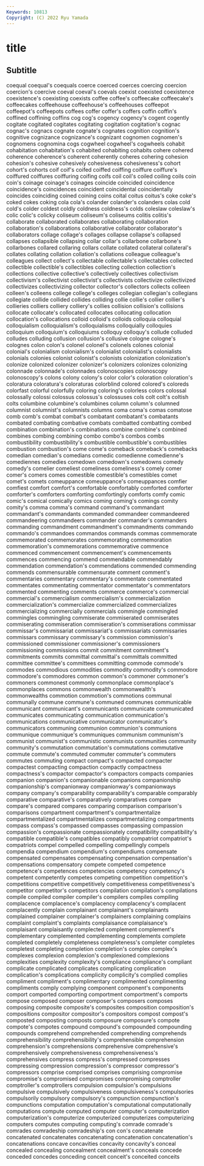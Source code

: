 ```yaml
---
Keywords: 10813
Copyright: (C) 2022 Ryu Yamada
---
```



# title

## Subtitle
coequal coequal's
coequals coerce coerced coerces coercing coercion coercion's coercive coeval coeval's
coevals coexist coexisted coexistence coexistence's coexisting coexists coffee coffee's coffeecake
coffeecake's coffeecakes coffeehouse coffeehouse's coffeehouses coffeepot coffeepot's coffeepots coffees coffer
coffer's coffers coffin coffin's coffined coffining coffins cog cog's cogency
cogency's cogent cogently cogitate cogitated cogitates cogitating cogitation cogitation's cognac
cognac's cognacs cognate cognate's cognates cognition cognition's cognitive cognizance cognizance's
cognizant cognomen cognomen's cognomens cognomina cogs cogwheel cogwheel's cogwheels cohabit
cohabitation cohabitation's cohabited cohabiting cohabits cohere cohered coherence coherence's coherent
coherently coheres cohering cohesion cohesion's cohesive cohesively cohesiveness cohesiveness's cohort
cohort's cohorts coif coif's coifed coiffed coiffing coiffure coiffure's coiffured
coiffures coiffuring coifing coifs coil coil's coiled coiling coils coin
coin's coinage coinage's coinages coincide coincided coincidence coincidence's coincidences coincident
coincidental coincidentally coincides coinciding coined coining coins coital coitus coitus's
coke coke's coked cokes coking cola cola's colander colander's colanders
colas cold cold's colder coldest coldly coldness coldness's colds coleslaw
coleslaw's colic colic's colicky coliseum coliseum's coliseums colitis colitis's collaborate
collaborated collaborates collaborating collaboration collaboration's collaborations collaborative collaborator collaborator's collaborators
collage collage's collages collapse collapse's collapsed collapses collapsible collapsing collar
collar's collarbone collarbone's collarbones collared collaring collars collate collated collateral
collateral's collates collating collation collation's collations colleague colleague's colleagues collect
collect's collectable collectable's collectables collected collectible collectible's collectibles collecting collection
collection's collections collective collective's collectively collectives collectivism collectivism's collectivist collectivist's
collectivists collectivize collectivized collectivizes collectivizing collector collector's collectors collects colleen
colleen's colleens college college's colleges collegian collegian's collegians collegiate collide
collided collides colliding collie collie's collier collier's collieries colliers colliery
colliery's collies collision collision's collisions collocate collocate's collocated collocates collocating
collocation collocation's collocations colloid colloid's colloids colloquia colloquial colloquialism colloquialism's
colloquialisms colloquially colloquies colloquium colloquium's colloquiums colloquy colloquy's collude colluded
colludes colluding collusion collusion's collusive cologne cologne's colognes colon colon's
colonel colonel's colonels colones colonial colonial's colonialism colonialism's colonialist colonialist's
colonialists colonials colonies colonist colonist's colonists colonization colonization's colonize colonized
colonizer colonizer's colonizers colonizes colonizing colonnade colonnade's colonnades colonoscopies colonoscopy
colonoscopy's colons colony colony's color color's coloration coloration's coloratura coloratura's
coloraturas colorblind colored colored's coloreds colorfast colorful colorfully coloring coloring's
colorless colors colossal colossally colossi colossus colossus's colossuses cols colt
colt's coltish colts columbine columbine's columbines column column's columned columnist
columnist's columnists columns coma coma's comas comatose comb comb's combat
combat's combatant combatant's combatants combated combating combative combats combatted combatting
combed combination combination's combinations combine combine's combined combines combing combining
combo combo's combos combs combustibility combustibility's combustible combustible's combustibles combustion
combustion's come come's comeback comeback's comebacks comedian comedian's comedians comedic
comedienne comedienne's comediennes comedies comedown comedown's comedowns comedy comedy's comelier
comeliest comeliness comeliness's comely comer comer's comers comes comestible comestible's
comestibles comet comet's comets comeuppance comeuppance's comeuppances comfier comfiest comfort
comfort's comfortable comfortably comforted comforter comforter's comforters comforting comfortingly comforts
comfy comic comic's comical comically comics coming coming's comings comity
comity's comma comma's command command's commandant commandant's commandants commanded commandeer
commandeered commandeering commandeers commander commander's commanders commanding commandment commandment's commandments
commando commando's commandoes commandos commands commas commemorate commemorated commemorates commemorating
commemoration commemoration's commemorations commemorative commence commenced commencement commencement's commencements commences
commencing commend commendable commendably commendation commendation's commendations commended commending commends
commensurable commensurate comment comment's commentaries commentary commentary's commentate commentated commentates
commentating commentator commentator's commentators commented commenting comments commerce commerce's commercial
commercial's commercialism commercialism's commercialization commercialization's commercialize commercialized commercializes commercializing commercially
commercials commingle commingled commingles commingling commiserate commiserated commiserates commiserating commiseration
commiseration's commiserations commissar commissar's commissariat commissariat's commissariats commissaries commissars commissary
commissary's commission commission's commissioned commissioner commissioner's commissioners commissioning commissions commit
commitment commitment's commitments commits committal committal's committals committed committee committee's
committees committing commode commode's commodes commodious commodities commodity commodity's commodore
commodore's commodores common common's commoner commoner's commoners commonest commonly commonplace
commonplace's commonplaces commons commonwealth commonwealth's commonwealths commotion commotion's commotions communal
communally commune commune's communed communes communicable communicant communicant's communicants communicate
communicated communicates communicating communication communication's communications communicative communicator communicator's communicators
communing communion communion's communions communique communique's communiques communism communism's communist
communist's communistic communists communities community community's commutation commutation's commutations commutative
commute commute's commuted commuter commuter's commuters commutes commuting compact compact's
compacted compacter compactest compacting compaction compactly compactness compactness's compactor compactor's
compactors compacts companies companion companion's companionable companions companionship companionship's companionway
companionway's companionways company company's comparability comparability's comparable comparably comparative comparative's
comparatively comparatives compare compare's compared compares comparing comparison comparison's comparisons
compartment compartment's compartmentalize compartmentalized compartmentalizes compartmentalizing compartments compass compass's compassed
compasses compassing compassion compassion's compassionate compassionately compatibility compatibility's compatible compatible's
compatibles compatibly compatriot compatriot's compatriots compel compelled compelling compellingly compels
compendia compendium compendium's compendiums compensate compensated compensates compensating compensation compensation's
compensations compensatory compete competed competence competence's competences competencies competency competency's
competent competently competes competing competition competition's competitions competitive competitively competitiveness
competitiveness's competitor competitor's competitors compilation compilation's compilations compile compiled compiler
compiler's compilers compiles compiling complacence complacence's complacency complacency's complacent complacently
complain complainant complainant's complainants complained complainer complainer's complainers complaining complains
complaint complaint's complaints complaisance complaisance's complaisant complaisantly complected complement complement's
complementary complemented complementing complements complete completed completely completeness completeness's completer
completes completest completing completion completion's complex complex's complexes complexion complexion's
complexioned complexions complexities complexity complexity's compliance compliance's compliant complicate complicated
complicates complicating complication complication's complications complicity complicity's complied complies compliment
compliment's complimentary complimented complimenting compliments comply complying component component's components
comport comported comporting comportment comportment's comports compose composed composer composer's
composers composes composing composite composite's composites composition composition's compositions compositor
compositor's compositors compost compost's composted composting composts composure composure's compote
compote's compotes compound compound's compounded compounding compounds comprehend comprehended comprehending
comprehends comprehensibility comprehensibility's comprehensible comprehension comprehension's comprehensions comprehensive comprehensive's comprehensively
comprehensiveness comprehensiveness's comprehensives compress compress's compressed compresses compressing compression compression's
compressor compressor's compressors comprise comprised comprises comprising compromise compromise's compromised
compromises compromising comptroller comptroller's comptrollers compulsion compulsion's compulsions compulsive compulsively
compulsiveness compulsiveness's compulsories compulsorily compulsory compulsory's compunction compunction's compunctions computation
computation's computational computationally computations compute computed computer computer's computerization computerization's
computerize computerized computerizes computerizing computers computes computing computing's comrade comrade's
comrades comradeship comradeship's con con's concatenate concatenated concatenates concatenating concatenation
concatenation's concatenations concave concavities concavity concavity's conceal concealed concealing concealment
concealment's conceals concede conceded concedes conceding conceit conceit's conceited conceits
